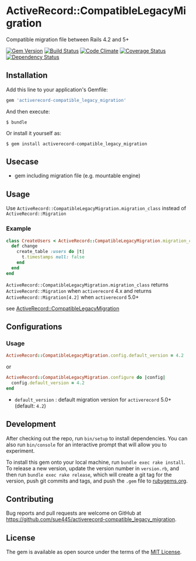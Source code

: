 # ActiveRecord::CompatibleLegacyMigration

Compatible migration file between Rails 4.2 and 5+

[![Gem Version](https://badge.fury.io/rb/activerecord-compatible_legacy_migration.svg)](https://badge.fury.io/rb/activerecord-compatible_legacy_migration)
[![Build Status](https://travis-ci.org/sue445/activerecord-compatible_legacy_migration.svg?branch=master)](https://travis-ci.org/sue445/activerecord-compatible_legacy_migration)
[![Code Climate](https://codeclimate.com/github/sue445/activerecord-compatible_legacy_migration/badges/gpa.svg)](https://codeclimate.com/github/sue445/activerecord-compatible_legacy_migration)
[![Coverage Status](https://coveralls.io/repos/github/sue445/activerecord-compatible_legacy_migration/badge.svg?branch=master)](https://coveralls.io/github/sue445/activerecord-compatible_legacy_migration?branch=master)
[![Dependency Status](https://gemnasium.com/badges/github.com/sue445/activerecord-compatible_legacy_migration.svg)](https://gemnasium.com/github.com/sue445/activerecord-compatible_legacy_migration)

## Installation

Add this line to your application's Gemfile:

```ruby
gem 'activerecord-compatible_legacy_migration'
```

And then execute:

    $ bundle

Or install it yourself as:

    $ gem install activerecord-compatible_legacy_migration

## Usecase
* gem including migration file (e.g. mountable engine)

## Usage
Use `ActiveRecord::CompatibleLegacyMigration.migration_class` instead of `ActiveRecord::Migration`

### Example

```ruby
class CreateUsers < ActiveRecord::CompatibleLegacyMigration.migration_class
  def change
    create_table :users do |t|
      t.timestamps null: false
    end
  end
end
```

`ActiveRecord::CompatibleLegacyMigration.migration_class` returns `ActiveRecord::Migration` when `activerecord` 4.x
and returns `ActiveRecord::Migration[4.2]` when `activerecord` 5.0+

see [ActiveRecord::CompatibleLegacyMigration](lib/active_record/compatible_legacy_migration.rb)

## Configurations
### Usage
```ruby
ActiveRecord::CompatibleLegacyMigration.config.default_version = 4.2
```

or

```ruby
ActiveRecord::CompatibleLegacyMigration.configure do |config|
  config.default_version = 4.2
end
```

* `default_version` : default migration version for `activerecord` 5.0+ (default: `4.2`)

## Development

After checking out the repo, run `bin/setup` to install dependencies. You can also run `bin/console` for an interactive prompt that will allow you to experiment.

To install this gem onto your local machine, run `bundle exec rake install`. To release a new version, update the version number in `version.rb`, and then run `bundle exec rake release`, which will create a git tag for the version, push git commits and tags, and push the `.gem` file to [rubygems.org](https://rubygems.org).

## Contributing

Bug reports and pull requests are welcome on GitHub at https://github.com/sue445/activerecord-compatible_legacy_migration.


## License

The gem is available as open source under the terms of the [MIT License](http://opensource.org/licenses/MIT).

